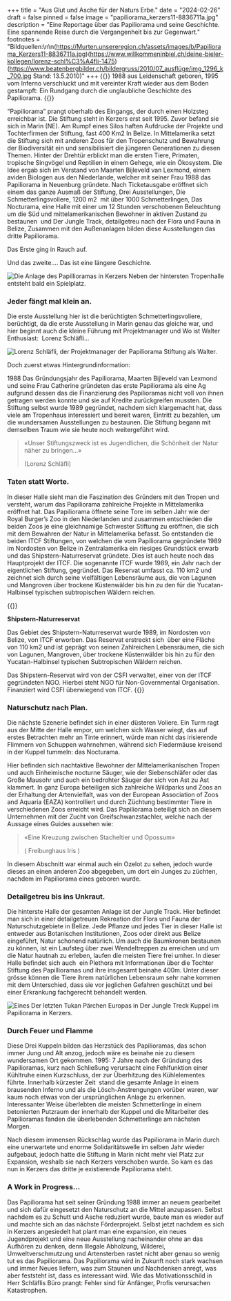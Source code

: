 +++
title = "Aus Glut und Asche für der Naturs Erbe."
date = "2024-02-26"
draft = false
pinned = false
image = "papiliorama_kerzers11-8836711a.jpg"
description = "Eine Reportage über das Papiliorama und seine Geschichte. Eine spannende Reise durch die Vergangenheit bis zur Gegenwart."
footnotes = "Bildquellen:\n\n(https://Murten.unsereregion.ch/assets/images/b/Papiliorama_Kerzers11-8836711a.jpg)(https://www.willkommeninbiel.ch/deine-bieler-kollegen/lorenz-schl%C3%A4fli-1475)(https://www.beatenbergbilder.ch/bildergruss/2010/07_ausflüge/img_1296_k_700.jpg Stand: 13.5.2010)"
+++
{{<lead>}}
1988 aus Leidenschaft geboren, 1995 vom Inferno verschluckt und mit vereinter Kraft wieder aus dem Boden gestampft: Ein Rundgang durch die unglaubliche Geschichte des Papiliorama.
{{</lead>}}

“Papiliorama” prangt oberhalb des Eingangs, der durch einen Holzsteg erreichbar ist. Die Stiftung steht in Kerzers erst seit 1995. Zuvor befand sie sich in Marin (NE). Am Rumpf eines Silos haften Aufdrucke der Projekte und Tochterfirmen der Stiftung, fast 400 Km2 In Belize. In Mittelamerika setzt die Stiftung sich mit anderen Zoos für den Tropenschutz und Bewahrung der Biodiversität ein und sensibilisiert die jüngeren Generationen zu diesen Themen. Hinter der Drehtür erblickt man die ersten Tiere, Primaten, tropische Singvögel und Reptilien in einem Gehege, wie ein Ökosystem. Die Idee ergab sich im Verstand von Maarten Bijleveld van Lexmond, einem aviden Biologen aus den Niederlande, welcher mit seiner Frau 1988 das Papiliorama in Neuenburg gründete. Nach Ticketausgabe eröffnet sich einem das ganze Ausmaß der Stiftung, Drei Ausstellungen, Die Schmetterlingsvoliere, 1200 m2  mit über 1000 Schmetterlingen, Das Nocturama, eine Halle mit einer um 12 Stunden verschobenen Beleuchtung um die Süd und mittelamerikanischen Bewohner in aktiven Zustand zu bestaunen  und Der Jungle Track, detailgetreu nach der Flora und Fauna in Belize, Zusammen mit den Außenanlagen bilden diese Ausstellungen das dritte Papiliorama. 

Das Erste ging in Rauch auf.

Und das zweite…. Das ist eine längere Geschichte.

![Die Anlage des Papillioramas in Kerzers Neben der hintersten Tropenhalle entsteht bald ein Spielplatz.](papiliorama_kerzers11-8836711a.jpg)

### Jeder fängt mal klein an.

Die erste Ausstellung hier ist die berüchtigten Schmetterlingsvoliere, berüchtigt, da die erste Ausstellung in Marin genau das gleiche war, und hier beginnt auch die kleine Führung mit Projektmanager und Wo ist Walter Enthusiast:  Lorenz Schläfli...

![Lorenz Schläfli, der Projektmanager der Papiliorama Stiftung als Walter. ](lorenz-schlaefli.jpg)

Doch zuerst etwas Hintergrundinformation: 

1988 Das Gründungsjahr des Papiliorama, Maarten Bijleveld van Lexmond und seine Frau Catherine gründeten das erste Papiliorama als eine Ag aufgrund dessen das die Finanzierung des Papilioramas nicht voll von ihnen getragen werden konnte und sie auf Kredite zurückgreifen mussten. Die Stiftung selbst wurde 1989 gegründet, nachdem sich klargemacht hat, dass viele am Tropenhaus interessiert und bereit waren, Eintritt zu bezahlen, um die wundersamen Ausstellungen zu bestaunen. Die Stiftung begann mit demselben Traum wie sie heute noch weitergeführt wird.

> «Unser Stiftungszweck ist es Jugendlichen, die Schönheit der Natur näher zu bringen…»
>
> (Lorenz Schläfli)

### Taten statt Worte.

In dieser Halle sieht man die Faszination des Gründers mit den Tropen und versteht, warum das Papiliorama zahlreiche Projekte in Mittelamerika eröffnet hat. Das Papiliorama öffnete seine Tore im selben Jahr wie der Royal Burger’s Zoo in den Niederlanden und zusammen entschieden die beiden Zoos je eine gleichnamige Schwester Stiftung zu eröffnen, die sich mit dem Bewahren der Natur in Mittelamerika befasst. So entstanden die beiden ITCF Stiftungen, von welchen die vom Papiliorama gegründete 1989  im Nordosten von Belize in Zentralamerika ein riesiges Grundstück erwarb und das Shipstern-Naturreservat gründete. Dies ist auch heute noch das Hauptprojekt der ITCF. Die sogenannte ITCF wurde 1989, ein Jahr nach der eigentlichen Stiftung, gegründet. Das Reservat umfasst ca. 110 km2 und zeichnet sich durch seine vielfältigen Lebensräume aus, die von Lagunen und Mangroven über trockene Küstenwälder bis hin zu den für die Yucatan-Halbinsel typischen subtropischen Wäldern reichen. 

{{<box>}}

**Shipstern-Naturreservat**

Das Gebiet des Shipstern-Naturreservat wurde 1989, im Nordosten von Belize, von ITCF erworben. Das Reservat erstreckt sich  über eine Fläche von 110 km2 und ist geprägt von seinen Zahlreichen Lebensräumen, die sich von Lagunen, Mangroven, über trockene Küstenwälder bis hin zu für den Yucatan-Halbinsel typischen Subtropischen Wäldern reichen. 

Das Shipstern-Reservat wird von der CSFI verwaltet, einer von der ITCF gegründeten NGO. Hierbei steht NGO für Non-Governmental Organisation. Finanziert wird CSFI überwiegend von ITCF.
{{</box>}}

### Naturschutz nach Plan.

Die nächste Szenerie befindet sich in einer düsteren Voliere. Ein Turm ragt aus der Mitte der Halle empor, um welchen sich Wasser wiegt, das auf erstes Betrachten mehr an Tinte erinnert, würde man nicht das irisierende Flimmern von Schuppen wahrnehmen, während sich Fledermäuse kreisend in der Kuppel tummeln: das Nocturama. 

Hier befinden sich nachtaktive Bewohner der Mittelamerikanischen Tropen und auch Einheimische nocturne Säuger, wie der Siebenschläfer oder das Große Mausohr und auch ein bedrohter Säuger der sich von Ast zu Ast klammert. In ganz Europa beteiligen sich zahlreiche Wildparks und Zoos an der Erhaltung der Artenvielfalt, was von der European Association of Zoos and Aquaria (EAZA) kontrolliert und durch Züchtung bestimmter Tiere in verschiedenen Zoos erreicht wird. Das Papiliorama beteiligt sich an diesem Unternehmen mit der Zucht von Greifschwanzstachler, welche nach der Aussage eines Guides aussehen wie:

> «Eine Kreuzung zwischen Stacheltier und Opossum»
>
> ( Freiburghaus Iris )

In diesem Abschnitt war einmal auch ein Ozelot zu sehen, jedoch wurde dieses an einen anderen Zoo abgegeben, um dort ein Junges zu züchten, nachdem im Papiliorama eines geboren wurde. 

### Detailgetreu bis ins Unkraut.

Die hinterste Halle der gesamten Anlage ist der Jungle Track. Hier befindet man sich in einer detailgetreuen Rekreation der Flora und Fauna der Naturschutzgebiete in Belize. Jede Pflanze und jedes Tier in dieser Halle ist entweder aus Botanischen Institutionen, Zoos oder direkt aus Belize eingeführt, Natur schonend natürlich. Um auch die Baumkronen bestaunen zu können, ist ein Laufsteg über zwei Wendeltreppen zu erreichen und um die Natur hautnah zu erleben, laufen die meisten Tiere frei umher. In dieser Halle befindet sich auch  ein Plethora mit Informationen über die Tochter Stiftung des Papillioramas und ihre insgesamt beinahe 400m. Unter dieser grösse können die Tiere ihrem natürlichen Lebensraum sehr nahe kommen mit dem Unterschied, dass sie vor jeglichen Gefahren geschützt und bei einer Erkrankung fachgerecht behandelt werden.

![Eines Der letzten Tukan Pärchen Europas in Der Jungle Treck Kuppel im Papiliorama in Kerzers.](img_1296_k_700.jpg)

### Durch Feuer und Flamme 

Diese Drei Kuppeln bilden das Herzstück des Papilioramas, das schon immer Jung und Alt anzog, jedoch wäre es beinahe nie zu diesem wundersamen Ort gekommen. 1995: 7 Jahre nach der Gründung des Papilioramas, kurz nach Schließung verursacht eine Fehlfunktion einer Kühltruhe einen Kurzschluss, der zur Überhitzung des Kühlelementes führte. Innerhalb kürzester Zeit  stand die gesamte Anlage in einem brausenden Inferno und als die Lösch-Anstrengungen vorüber waren, war kaum noch etwas von der ursprünglichen Anlage zu erkennen. Interessanter Weise überlebten die meisten Schmetterlinge in einem betonierten Putzraum der innerhalb der Kuppel und die Mitarbeiter des Papilioramas fanden die überlebenden Schmetterlinge am nächsten Morgen. 

Nach diesem immensen Rückschlag wurde das Papiliorama in Marin durch eine unerwartete und enorme Solidaritätswelle im selben Jahr wieder aufgebaut, jedoch hatte die Stiftung in Marin nicht mehr viel Platz zur Expansion, weshalb sie nach Kerzers verschoben wurde. So kam es das nun in Kerzers das dritte je existierende Papiliorama steht.

### A Work in Progress...

Das Papiliorama hat seit seiner Gründung 1988 immer an neuem gearbeitet und sich dafür eingesetzt den Naturschutz an die Mittel anzupassen. Selbst nachdem es zu Schutt und Asche reduziert wurde, baute man es wieder auf und machte sich an das nächste Förderprojekt. Selbst jetzt nachdem es sich in Kerzers angesiedelt hat plant man eine expansion, ein neues Jugendprojekt und eine neue Ausstellung nacheinander ohne an das Aufhören zu denken, denn Illegale Abholzung, Wilderei, Umweltverschmutzung und Artensterben rastet nicht aber genau so wenig tut es das Papiliorama. Das Papiliorama wird in Zukunft noch stark wachsen und immer Neues liefern, was zum Staunen und Nachdenken anregt, was aber feststeht ist, dass es interessant wird. Wie das Motivationsschild in Herr Schläflis Büro prangt: Fehler sind für Anfänger, Profis verursachen Katastrophen.